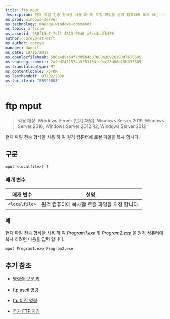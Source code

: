```yaml
---
title: ftp mput
description: 현재 파일 전송 형식을 사용 하 여 로컬 파일을 원격 컴퓨터에 복사 하는 ftp mput 명령에 대 한 참조 문서입니다.
ms.prod: windows-server
ms.technology: manage-windows-commands
ms.topic: article
ms.assetid: 980f15e7-7cf1-4813-9946-a8cc4edfb198
author: coreyp-at-msft
ms.author: coreyp
manager: dongill
ms.date: 10/16/2017
ms.openlocfilehash: 506a4d9a64f1dd9b4b37088a30926190d7675695
ms.sourcegitcommit: 2afed2461574a3f53f84fc9ec28d86df3b335685
ms.translationtype: MT
ms.contentlocale: ko-KR
ms.lasthandoff: 07/02/2020
ms.locfileid: "85925803"
---
```

# <a name="ftp-mput"></a>ftp mput

> 적용 대상: Windows Server (반기 채널), Windows Server 2019, Windows Server 2016, Windows Server 2012 R2, Windows Server 2012

현재 파일 전송 형식을 사용 하 여 원격 컴퓨터에 로컬 파일을 복사 합니다.

## <a name="syntax"></a>구문

```
mput <localfile>[ ]
```

### <a name="parameters"></a>매개 변수

| 매개 변수 | 설명 |
| --------- | ----------- |
| `<localfile>` | 원격 컴퓨터에 복사할 로컬 파일을 지정 합니다. |

### <a name="examples"></a>예

현재 파일 전송 형식을 사용 하 여 *Program1.exe* 및 *Program2.exe* 을 원격 컴퓨터에 복사 하려면 다음을 입력 합니다.

```
mput Program1.exe Program2.exe
```

## <a name="additional-references"></a>추가 참조

- [명령줄 구문 키](command-line-syntax-key.md)

- [ftp ascii 명령](ftp-ascii.md)

- [ftp 이진 명령](ftp-binary.md)

- [추가 FTP 지침](https://docs.microsoft.com/previous-versions/orphan-topics/ws.10/cc756013(v=ws.10))
